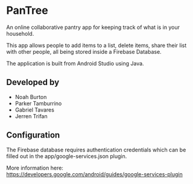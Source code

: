 # PanTree

An online collaborative pantry app for keeping track of what is in your household.

This app allows people to add items to a list, delete items, share their list with other people, all being stored inside a Firebase Database.

The application is built from Android Studio using Java.

## Developed by

- Noah Burton
- Parker Tamburrino 
- Gabriel Tavares
- Jerren Trifan

## Configuration

The Firebase database requires authentication credentials which can be filled out in the app/google-services.json plugin.

More information here: https://developers.google.com/android/guides/google-services-plugin
